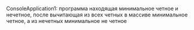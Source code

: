 ConsoleApplication1:
программа находящая минимальное четное и нечетное, после вычитающая из всех четных в массиве минимальное четное, а из нечетных минимальное не четное
